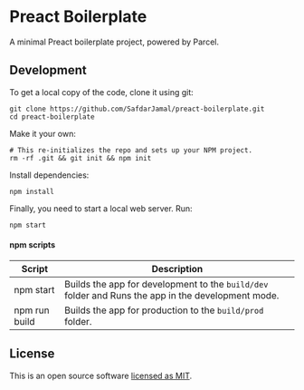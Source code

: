 # Preact Boilerplate

A minimal Preact boilerplate project, powered by Parcel.

## Development

To get a local copy of the code, clone it using git:

```
git clone https://github.com/SafdarJamal/preact-boilerplate.git
cd preact-boilerplate
```

Make it your own:

```
# This re-initializes the repo and sets up your NPM project.
rm -rf .git && git init && npm init
```

Install dependencies:

```
npm install
```

Finally, you need to start a local web server. Run:

```
npm start
```

#### npm scripts

| Script        | Description                                                                                        |
| ------------- | -------------------------------------------------------------------------------------------------- |
| npm start     | Builds the app for development to the `build/dev` folder and Runs the app in the development mode. |
| npm run build | Builds the app for production to the `build/prod` folder.                                          |

## License

This is an open source software [licensed as MIT](https://github.com/SafdarJamal/preact-boilerplate/blob/master/LICENSE).
